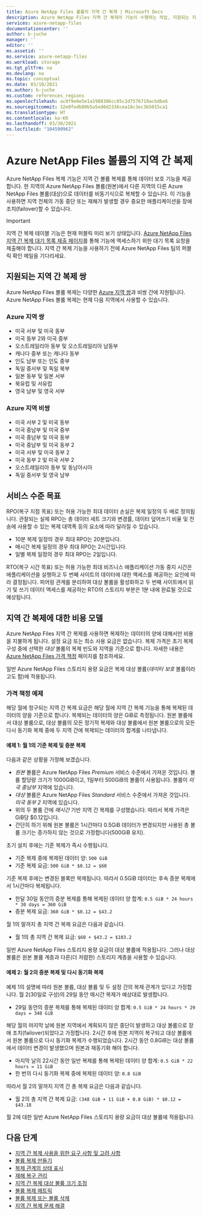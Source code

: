 ```yaml
---
title: Azure NetApp Files 볼륨의 지역 간 복제 | Microsoft Docs
description: Azure NetApp Files 지역 간 복제의 기능이 수행하는 작업, 지원되는 지역 쌍, 서비스 수준 목표, 데이터 내구성 및 비용 모델에 대해 설명합니다.
services: azure-netapp-files
documentationcenter: ''
author: b-juche
manager: ''
editor: ''
ms.assetid: ''
ms.service: azure-netapp-files
ms.workload: storage
ms.tgt_pltfrm: na
ms.devlang: na
ms.topic: conceptual
ms.date: 03/10/2021
ms.author: b-juche
ms.custom: references_regions
ms.openlocfilehash: ac0f9e6e5e1a1988386cc85c2d7576719acbd6e6
ms.sourcegitcommit: 32e0fedb80b5a5ed0d2336cea18c3ec3b5015ca1
ms.translationtype: HT
ms.contentlocale: ko-KR
ms.lasthandoff: 03/30/2021
ms.locfileid: "104590962"
---
```

# <a name="cross-region-replication-of-azure-netapp-files-volumes"></a>Azure NetApp Files 볼륨의 지역 간 복제

Azure NetApp Files 복제 기능은 지역 간 볼륨 복제를 통해 데이터 보호 기능을 제공합니다. 한 지역의 Azure NetApp Files 볼륨(원본)에서 다른 지역의 다른 Azure NetApp Files 볼륨(대상)으로 데이터를 비동기식으로 복제할 수 있습니다.  이 기능을 사용하면 지역 전체의 가동 중단 또는 재해가 발생할 경우 중요한 애플리케이션을 장애 조치(failover)할 수 있습니다.

> [!IMPORTANT]
> 지역 간 복제 테이블 기능은 현재 퍼블릭 미리 보기 상태입니다. [Azure NetApp Files 지역 간 복제 대기 목록 제출 페이지](https://aka.ms/anfcrrpreviewsignup)를 통해 기능에 액세스하기 위한 대기 목록 요청을 제출해야 합니다. 지역 간 복제 기능을 사용하기 전에 Azure NetApp Files 팀의 퍼블릭 확인 메일을 기다리세요.

## <a name="supported-cross-region-replication-pairs"></a><a name="supported-region-pairs"></a>지원되는 지역 간 복제 쌍

Azure NetApp Files 볼륨 복제는 다양한 [Azure 지역 쌍](../best-practices-availability-paired-regions.md#azure-regional-pairs)과 비쌍 간에 지원됩니다. Azure NetApp Files 볼륨 복제는 현재 다음 지역에서 사용할 수 있습니다.  

### <a name="azure-regional-pairs"></a>Azure 지역 쌍

* 미국 서부 및 미국 동부
* 미국 동부 2와 미국 중부
* 오스트레일리아 동부 및 오스트레일리아 남동부
* 캐나다 중부 또는 캐나다 동부
* 인도 남부 또는 인도 중부 
* 독일 중서부 및 독일 북부
* 일본 동부 및 일본 서부
* 북유럽 및 서유럽
* 영국 남부 및 영국 서부

### <a name="azure-regional-non-pairs"></a>Azure 지역 비쌍

*   미국 서부 2 및 미국 동부
*   미국 중남부 및 미국 중부
*   미국 중남부 및 미국 동부
*   미국 중남부 및 미국 동부 2
*   미국 서부 및 미국 동부 2
*   미국 동부 2 및 미국 서부 2
*   오스트레일리아 동부 및 동남아시아 
*   독일 중서부 및 영국 남부

## <a name="service-level-objectives"></a>서비스 수준 목표

RPO(복구 지점 목표) 또는 허용 가능한 최대 데이터 손실은 복제 일정의 두 배로 정의됩니다.  관찰되는 실제 RPO는 총 데이터 세트 크기와 변경률, 데이터 덮어쓰기 비율 및 전송에 사용할 수 있는 복제 대역폭 등의 요소에 따라 달라질 수 있습니다.   

* 10분 복제 일정의 경우 최대 RPO는 20분입니다.  
* 매시간 복제 일정의 경우 최대 RPO는 2시간입니다.  
* 일별 복제 일정의 경우 최대 RPO는 2일입니다.  

RTO(복구 시간 목표) 또는 허용 가능한 최대 비즈니스 애플리케이션 가동 중지 시간은 애플리케이션을 실행하고 두 번째 사이트의 데이터에 대한 액세스를 제공하는 요인에 따라 결정됩니다. 피어링 관계를 분리하여 대상 볼륨을 활성화하고 두 번째 사이트에서 읽기 및 쓰기 데이터 액세스를 제공하는 RTO의 스토리지 부분은 1분 내에 완료될 것으로 예상됩니다.

## <a name="cost-model-for-cross-region-replication"></a>지역 간 복제에 대한 비용 모델  

Azure NetApp Files 지역 간 복제를 사용하면 복제하는 데이터의 양에 대해서만 비용을 지불하게 됩니다. 설정 요금 또는 최소 사용 요금은 없습니다. 복제 가격은 초기 복제 구성 중에 선택한 *대상* 볼륨의 복제 빈도와 지역을 기준으로 합니다. 자세한 내용은 [Azure NetApp Files 가격 책정](https://azure.microsoft.com/pricing/details/netapp/) 페이지를 참조하세요.  

일반 Azure NetApp Files 스토리지 용량 요금은 복제 대상 볼륨(*데이터 보호* 볼륨이라고도 함)에 적용됩니다. 

### <a name="pricing-examples"></a>가격 책정 예제

해당 월에 청구되는 지역 간 복제 요금은 해당 월에 지역 간 복제 기능을 통해 복제된 데이터의 양을 기준으로 합니다. 복제되는 데이터의 양은 GiB로 측정됩니다. 원본 볼륨에서 대상 볼륨으로, 대상 볼륨의 모든 정기적 복제와 대상 볼륨에서 원본 볼륨으로의 모든 다시 동기화 복제 중에 두 지역 간에 복제되는 데이터의 합계를 나타냅니다.

#### <a name="example-1-month-1-baseline-replication-and-incremental-replications"></a>예제 1: 월 1의 기준 복제 및 증분 복제

다음과 같은 상황을 가정해 보겠습니다.

* *원본* 볼륨은 Azure NetApp Files *Premium* 서비스 수준에서 가져온 것입니다. 볼륨 할당량 크기가 1000GiB이고, 1일부터 500GiB의 볼륨이 사용됩니다. 볼륨이 *미국 중남부* 지역에 있습니다.
* *대상* 볼륨은 Azure NetApp Files *Standard* 서비스 수준에서 가져온 것입니다. *미국 동부 2* 지역에 있습니다.
* 위의 두 볼륨 간에 *매시간* 기반 지역 간 복제를 구성했습니다. 따라서 복제 가격은 GiB당 $0.12입니다.
* 간단히 하기 위해 원본 볼륨은 1시간마다 0.5GiB 데이터가 변경되지만 사용된 총 볼륨 크기는 증가하지 않는 것으로 가정합니다(500GiB 유지). 

초기 설치 후에는 기준 복제가 즉시 수행됩니다.  

* 기준 복제 중에 복제된 데이터 양: `500 GiB`
* 기준 복제 요금: `500 GiB * $0.12 = $60`

기준 복제 후에는 변경된 블록만 복제됩니다. 따라서 0.5GiB 데이터는 후속 증분 복제에서 1시간마다 복제됩니다.

* 한달 30일 동안의 증분 복제를 통해 복제된 데이터 양 합계: `0.5 GiB * 24 hours * 30 days = 360 GiB`
* 증분 복제 요금: `360 GiB * $0.12 = $43.2`

월 1의 말까지 총 지역 간 복제 요금은 다음과 같습니다.  

*  월 1의 총 지역 간 복제 요금: `$60 + $43.2 = $103.2`

일반 Azure NetApp Files 스토리지 용량 요금이 대상 볼륨에 적용됩니다. 그러나 대상 볼륨은 원본 볼륨 계층과 다른(더 저렴한) 스토리지 계층을 사용할 수 있습니다.

#### <a name="example-2-month-2-incremental-replications-and-resync-replications"></a>예제 2: 월 2의 증분 복제 및 다시 동기화 복제  

예제 1의 설명에 따라 원본 볼륨, 대상 볼륨 및 두 설정 간의 복제 관계가 있다고 가정합니다. 월 2(30일로 구성)의 29일 동안 매시간 복제가 예상대로 발생합니다.

* 29일 동안의 증분 복제를 통해 복제된 데이터 양 합계: `0.5 GiB * 24 hours * 29 days = 348 GiB`

해당 월의 마지막 날에 원본 지역에서 계획되지 않은 중단이 발생하고 대상 볼륨으로 장애 조치(failover)되었다고 가정합니다. 2시간 후에 원본 지역이 복구되고 대상 볼륨에서 원본 볼륨으로 다시 동기화 복제가 수행되었습니다. 2시간 동안 0.8GiB는 대상 볼륨에서 데이터 변경이 발생했으며 원본과 재동기화 해야 합니다.

* 마지막 날의 22시간 동안 일반 복제를 통해 복제된 데이터 양 합계: `0.5 GiB * 22 hours = 11 GiB`
* 한 번의 다시 동기화 복제 중에 복제된 데이터 양: `0.8 GiB`

따라서 월 2의 말까지 지역 간 총 복제 요금은 다음과 같습니다.  

* 월 2의 총 지역 간 복제 요금: `(348 GiB + 11 GiB + 0.8 GiB) * $0.12 = $43.18`

월 2에 대한 일반 Azure NetApp Files 스토리지 용량 요금이 대상 볼륨에 적용됩니다.

## <a name="next-steps"></a>다음 단계
* [지역 간 복제 사용을 위한 요구 사항 및 고려 사항](cross-region-replication-requirements-considerations.md)
* [볼륨 복제 만들기](cross-region-replication-create-peering.md)
* [복제 관계의 상태 표시](cross-region-replication-display-health-status.md)
* [재해 복구 관리](cross-region-replication-manage-disaster-recovery.md)
* [지역 간 복제 대상 볼륨 크기 조정](azure-netapp-files-resize-capacity-pools-or-volumes.md#resize-a-cross-region-replication-destination-volume)
* [볼륨 복제 메트릭](azure-netapp-files-metrics.md#replication)
* [볼륨 복제 또는 볼륨 삭제](cross-region-replication-delete.md)
* [지역 간 복제 문제 해결](troubleshoot-cross-region-replication.md)